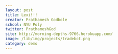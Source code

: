 ```yaml
---
layout: post
title: Lexi!!!
creator: Prathamesh Godbole
school: NYU Poly
twitter: PrathameshGod
site: http://morning-depths-9766.herokuapp.com/
image: /lib/img/projects/tradebot.png
category: demo
---
```


